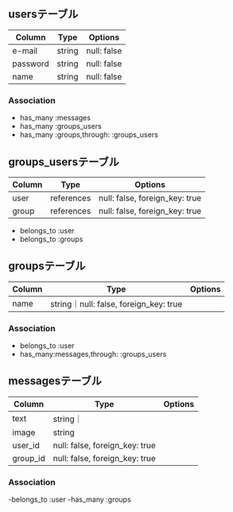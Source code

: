 ## usersテーブル

|Column|Type|Options|
|------|----|-------|
|e-mail|string|null: false|
|password|string|null: false|
|name|string|null: false|

### Association
- has_many :messages
- has_many :groups_users
- has_many :groups,through: :groups_users

## groups_usersテーブル
|Column|Type|Options|
|------|----|-------|
|user|references|null: false, foreign_key: true|
|group|references|null: false, foreign_key: true|

- belongs_to :user
- belongs_to :groups

## groupsテーブル
|Column|Type|Options|
|------|----|-------|
|name|string｜null: false, foreign_key: true|


### Association
- belongs_to :user
- has_many:messages,through: :groups_users

## messagesテーブル
|Column|Type|Options|
|------|----|-------|
|text|string｜
|image|string|
|user_id|null: false, foreign_key: true|
|group_id|null: false, foreign_key: true|

### Association
-belongs_to :user
-has_many :groups
